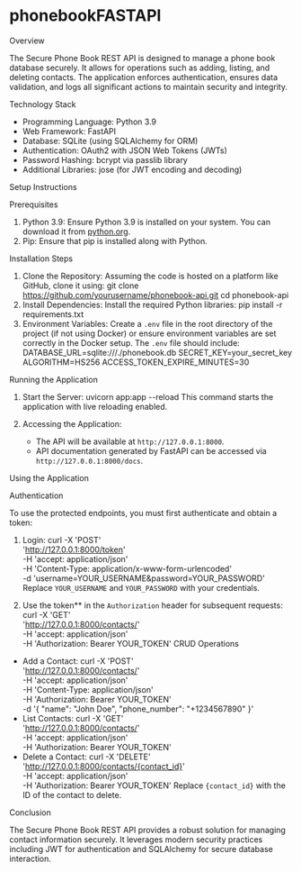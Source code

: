 # phonebookFASTAPI
Overview

The Secure Phone Book REST API is designed to manage a phone book database securely. It allows for operations such as adding, listing, and deleting contacts. The application enforces authentication, ensures data validation, and logs all significant actions to maintain security and integrity.

Technology Stack

- Programming Language: Python 3.9
- Web Framework: FastAPI
- Database: SQLite (using SQLAlchemy for ORM)
- Authentication: OAuth2 with JSON Web Tokens (JWTs)
- Password Hashing: bcrypt via passlib library
- Additional Libraries: jose (for JWT encoding and decoding)

 Setup Instructions

Prerequisites

1. Python 3.9: Ensure Python 3.9 is installed on your system. You can download it from [python.org](https://www.python.org/downloads/).
2. Pip: Ensure that pip is installed along with Python.


Installation Steps

1. Clone the Repository: Assuming the code is hosted on a platform like GitHub, clone it using:
   git clone https://github.com/yourusername/phonebook-api.git
   cd phonebook-api
2. Install Dependencies: Install the required Python libraries:
   pip install -r requirements.txt
3. Environment Variables: Create a `.env` file in the root directory of the project (if not using Docker) or ensure environment variables are set correctly in the Docker setup. The `.env` file should include:
   DATABASE_URL=sqlite:///./phonebook.db
   SECRET_KEY=your_secret_key
   ALGORITHM=HS256
   ACCESS_TOKEN_EXPIRE_MINUTES=30

Running the Application

1. Start the Server:
   uvicorn app:app --reload
   This command starts the application with live reloading enabled.

2. Accessing the Application:
   - The API will be available at `http://127.0.0.1:8000`.
   - API documentation generated by FastAPI can be accessed via `http://127.0.0.1:8000/docs`.

Using the Application

Authentication

To use the protected endpoints, you must first authenticate and obtain a token:
1. Login:
   curl -X 'POST' \
     'http://127.0.0.1:8000/token' \
     -H 'accept: application/json' \
     -H 'Content-Type: application/x-www-form-urlencoded' \
     -d 'username=YOUR_USERNAME&password=YOUR_PASSWORD'
   Replace `YOUR_USERNAME` and `YOUR_PASSWORD` with your credentials.

2. Use the token** in the `Authorization` header for subsequent requests:
   curl -X 'GET' \
     'http://127.0.0.1:8000/contacts/' \
     -H 'accept: application/json' \
     -H 'Authorization: Bearer YOUR_TOKEN'
CRUD Operations

- Add a Contact:
  curl -X 'POST' \
    'http://127.0.0.1:8000/contacts/' \
    -H 'accept: application/json' \
    -H 'Content-Type: application/json' \
    -H 'Authorization: Bearer YOUR_TOKEN' \
    -d '{
      "name": "John Doe",
      "phone_number": "+1234567890"
    }'
- List Contacts:
  curl -X 'GET' \
    'http://127.0.0.1:8000/contacts/' \
    -H 'accept: application/json' \
    -H 'Authorization: Bearer YOUR_TOKEN'
- Delete a Contact:
  curl -X 'DELETE' \
    'http://127.0.0.1:8000/contacts/{contact_id}' \
    -H 'accept: application/json' \
    -H 'Authorization: Bearer YOUR_TOKEN'
  Replace `{contact_id}` with the ID of the contact to delete.

Conclusion

The Secure Phone Book REST API provides a robust solution for managing contact information securely. It leverages modern security practices including JWT for authentication and SQLAlchemy for secure database interaction.
